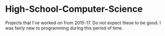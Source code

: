 # High-School-Computer-Science
Projects that I've worked on from 2015-17. Do not expect these to be good. I was fairly new to programming during this period of time. 
